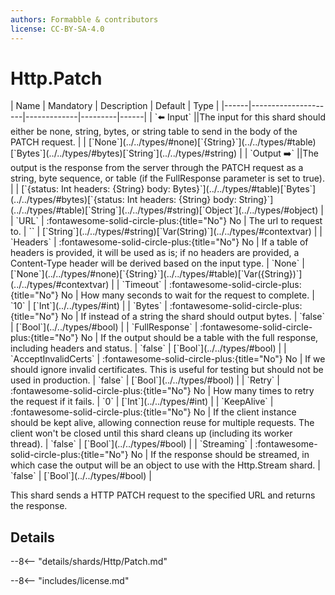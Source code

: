 ```yaml
---
authors: Formabble & contributors
license: CC-BY-SA-4.0
---
```



# Http.Patch

<div class="sh-parameters" markdown="1">
| Name | Mandatory | Description | Default | Type |
|------|---------------------|-------------|---------|------|
| `⬅️ Input` ||The input for this shard should either be none, string, bytes, or string table to send in the body of the PATCH request. | | [`None`](../../types/#none)[`{String}`](../../types/#table)[`Bytes`](../../types/#bytes)[`String`](../../types/#string) |
| `Output ➡️` ||The output is the response from the server through the PATCH request as a string, byte sequence, or table (if the FullResponse parameter is set to true). | | [`{status: Int headers: {String} body: Bytes}`](../../types/#table)[`Bytes`](../../types/#bytes)[`{status: Int headers: {String} body: String}`](../../types/#table)[`String`](../../types/#string)[`Object`](../../types/#object) |
| `URL` | :fontawesome-solid-circle-plus:{title="No"} No  | The url to request to. | `` | [`String`](../../types/#string)[`Var(String)`](../../types/#contextvar) |
| `Headers` | :fontawesome-solid-circle-plus:{title="No"} No  | If a table of headers is provided, it will be used as is; if no headers are provided, a Content-Type header will be derived based on the input type. | `None` | [`None`](../../types/#none)[`{String}`](../../types/#table)[`Var({String})`](../../types/#contextvar) |
| `Timeout` | :fontawesome-solid-circle-plus:{title="No"} No  | How many seconds to wait for the request to complete. | `10` | [`Int`](../../types/#int) |
| `Bytes` | :fontawesome-solid-circle-plus:{title="No"} No  | If instead of a string the shard should output bytes. | `false` | [`Bool`](../../types/#bool) |
| `FullResponse` | :fontawesome-solid-circle-plus:{title="No"} No  | If the output should be a table with the full response, including headers and status. | `false` | [`Bool`](../../types/#bool) |
| `AcceptInvalidCerts` | :fontawesome-solid-circle-plus:{title="No"} No  | If we should ignore invalid certificates. This is useful for testing but should not be used in production. | `false` | [`Bool`](../../types/#bool) |
| `Retry` | :fontawesome-solid-circle-plus:{title="No"} No  | How many times to retry the request if it fails. | `0` | [`Int`](../../types/#int) |
| `KeepAlive` | :fontawesome-solid-circle-plus:{title="No"} No  | If the client instance should be kept alive, allowing connection reuse for multiple requests. The client won't be closed until this shard cleans up (including its worker thread). | `false` | [`Bool`](../../types/#bool) |
| `Streaming` | :fontawesome-solid-circle-plus:{title="No"} No  | If the response should be streamed, in which case the output will be an object to use with the Http.Stream shard. | `false` | [`Bool`](../../types/#bool) |

</div>

This shard sends a HTTP PATCH request to the specified URL and returns the response.

## Details

--8<-- "details/shards/Http/Patch.md"


--8<-- "includes/license.md"

